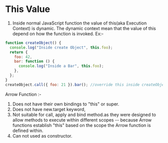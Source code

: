 # This Value

1. Inside normal JavaScript function the value of this(aka Execution Context) is dynamic. The dynamic context mean that the value of this depend on how the function is invoked.
   Ex:-

```javascript
function createObject() {
  console.log("Inside create Object", this.foo);
  return {
    foo: 42,
    bar: function () {
      console.log("Inside a Bar", this.foo);
    },
  };
}
createObject.call({ foo: 21 }).bar(); //override this inside createObject
```

Arrow Function :-

1. Does not have their own bindings to "this" or super.
2. Does not have new.target keyword,
3. Not suitable for call, apply and bind method.as they were designed to allow methods to execute within different scopes -- because Arrow functions establish "this" based on the scope the Arrow function is defined within.
4. Can not used as constructor.

